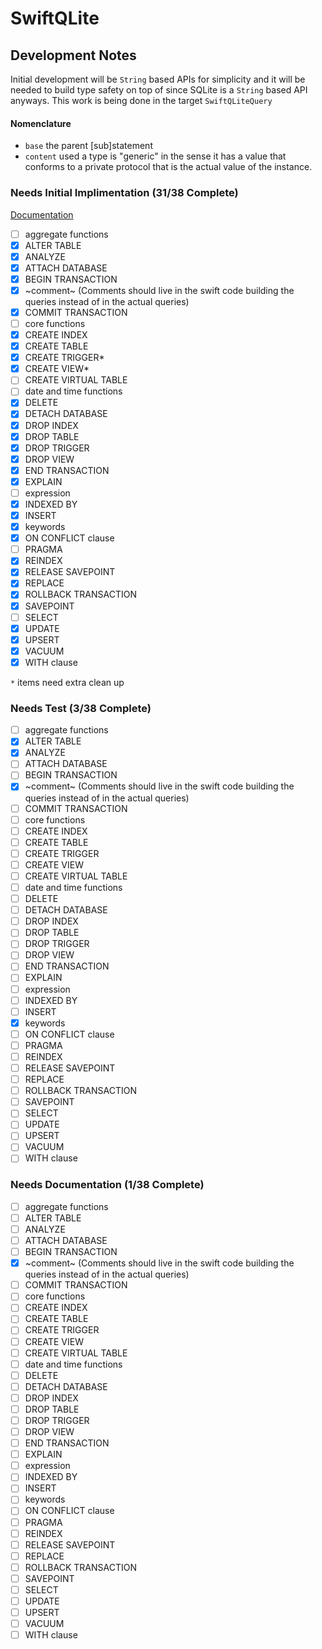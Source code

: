 # SwiftQLite

## Development Notes
Initial development will be `String` based APIs for simplicity and it will be needed to build type safety on top of since SQLite is a `String` based API anyways.
This work is being done in the target `SwiftQLiteQuery`

#### Nomenclature
* `base` the parent [sub]statement
* `content` used a type is "generic" in the sense it has a value that conforms to a private protocol that is the actual value of the instance.

### Needs Initial Implimentation (31/38 Complete)
[Documentation](https://www.sqlite.org/lang.html)
* [ ] aggregate functions
* [X] ALTER TABLE
* [X] ANALYZE
* [X] ATTACH DATABASE
* [X] BEGIN TRANSACTION
* [X] ~comment~ (Comments should live in the swift code building the queries instead of in the actual queries)
* [X] COMMIT TRANSACTION
* [ ] core functions
* [X] CREATE INDEX
* [X] CREATE TABLE
* [X] CREATE TRIGGER*
* [X] CREATE VIEW*
* [ ] CREATE VIRTUAL TABLE
* [ ] date and time functions
* [X] DELETE
* [X] DETACH DATABASE
* [X] DROP INDEX
* [X] DROP TABLE
* [X] DROP TRIGGER
* [X] DROP VIEW
* [X] END TRANSACTION
* [X] EXPLAIN
* [ ] expression
* [X] INDEXED BY
* [X] INSERT
* [X] keywords
* [X] ON CONFLICT clause
* [ ] PRAGMA
* [X] REINDEX
* [X] RELEASE SAVEPOINT
* [X] REPLACE
* [X] ROLLBACK TRANSACTION
* [X] SAVEPOINT
* [ ] SELECT
* [X] UPDATE
* [X] UPSERT
* [X] VACUUM
* [X] WITH clause

`*` items need extra clean up

### Needs Test (3/38 Complete)
* [ ] aggregate functions
* [X] ALTER TABLE	
* [X] ANALYZE
* [ ] ATTACH DATABASE
* [ ] BEGIN TRANSACTION
* [X] ~comment~ (Comments should live in the swift code building the queries instead of in the actual queries)
* [ ] COMMIT TRANSACTION
* [ ] core functions
* [ ] CREATE INDEX
* [ ] CREATE TABLE
* [ ] CREATE TRIGGER
* [ ] CREATE VIEW
* [ ] CREATE VIRTUAL TABLE
* [ ] date and time functions
* [ ] DELETE
* [ ] DETACH DATABASE
* [ ] DROP INDEX
* [ ] DROP TABLE
* [ ] DROP TRIGGER
* [ ] DROP VIEW
* [ ] END TRANSACTION
* [ ] EXPLAIN
* [ ] expression
* [ ] INDEXED BY
* [ ] INSERT
* [X] keywords
* [ ] ON CONFLICT clause
* [ ] PRAGMA
* [ ] REINDEX
* [ ] RELEASE SAVEPOINT
* [ ] REPLACE
* [ ] ROLLBACK TRANSACTION
* [ ] SAVEPOINT
* [ ] SELECT
* [ ] UPDATE
* [ ] UPSERT
* [ ] VACUUM
* [ ] WITH clause

### Needs Documentation (1/38 Complete)
* [ ] aggregate functions
* [ ] ALTER TABLE
* [ ] ANALYZE
* [ ] ATTACH DATABASE
* [ ] BEGIN TRANSACTION
* [X] ~comment~ (Comments should live in the swift code building the queries instead of in the actual queries)
* [ ] COMMIT TRANSACTION
* [ ] core functions
* [ ] CREATE INDEX
* [ ] CREATE TABLE
* [ ] CREATE TRIGGER
* [ ] CREATE VIEW
* [ ] CREATE VIRTUAL TABLE
* [ ] date and time functions
* [ ] DELETE
* [ ] DETACH DATABASE
* [ ] DROP INDEX
* [ ] DROP TABLE
* [ ] DROP TRIGGER
* [ ] DROP VIEW
* [ ] END TRANSACTION
* [ ] EXPLAIN
* [ ] expression
* [ ] INDEXED BY
* [ ] INSERT
* [ ] keywords
* [ ] ON CONFLICT clause
* [ ] PRAGMA
* [ ] REINDEX
* [ ] RELEASE SAVEPOINT
* [ ] REPLACE
* [ ] ROLLBACK TRANSACTION
* [ ] SAVEPOINT
* [ ] SELECT
* [ ] UPDATE
* [ ] UPSERT
* [ ] VACUUM
* [ ] WITH clause
